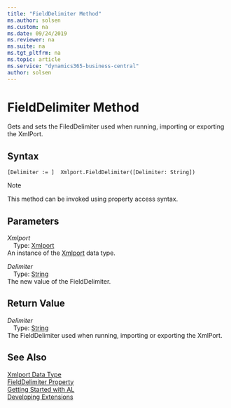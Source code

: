 ```yaml
---
title: "FieldDelimiter Method"
ms.author: solsen
ms.custom: na
ms.date: 09/24/2019
ms.reviewer: na
ms.suite: na
ms.tgt_pltfrm: na
ms.topic: article
ms.service: "dynamics365-business-central"
author: solsen
---
```

[//]: # (START>DO_NOT_EDIT)
[//]: # (IMPORTANT:Do not edit any of the content between here and the END>DO_NOT_EDIT.)
[//]: # (Any modifications should be made in the .xml files in the ModernDev repo.)
# FieldDelimiter Method
Gets and sets the FiledDelimiter used when running, importing or exporting the XmlPort.


## Syntax
```
[Delimiter := ]  Xmlport.FieldDelimiter([Delimiter: String])
```
> [!NOTE]  
> This method can be invoked using property access syntax.  
## Parameters
*Xmlport*  
&emsp;Type: [Xmlport](xmlport-data-type.md)  
An instance of the [Xmlport](xmlport-data-type.md) data type.  

*Delimiter*  
&emsp;Type: [String](../string/string-data-type.md)  
The new value of the FieldDelimiter.  


## Return Value
*Delimiter*  
&emsp;Type: [String](../string/string-data-type.md)  
The FieldDelimiter used when running, importing or exporting the XmlPort.  


[//]: # (IMPORTANT: END>DO_NOT_EDIT)
## See Also
[Xmlport Data Type](xmlport-data-type.md)  
[FieldDelimiter Property](../../properties/devenv-fielddelimiter-property.md)   
[Getting Started with AL](../../devenv-get-started.md)  
[Developing Extensions](../../devenv-dev-overview.md)